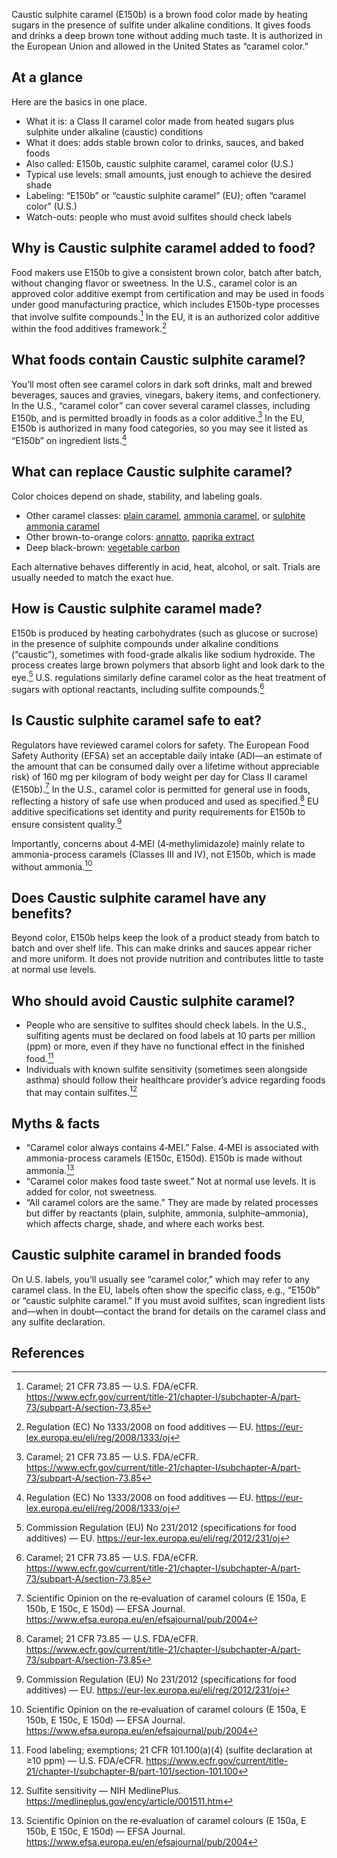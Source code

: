 Caustic sulphite caramel (E150b) is a brown food color made by heating sugars in the presence of sulfite under alkaline conditions. It gives foods and drinks a deep brown tone without adding much taste. It is authorized in the European Union and allowed in the United States as “caramel color.”

<!--more-->

## At a glance
Here are the basics in one place.
- What it is: a Class II caramel color made from heated sugars plus sulphite under alkaline (caustic) conditions
- What it does: adds stable brown color to drinks, sauces, and baked foods
- Also called: E150b, caustic sulphite caramel, caramel color (U.S.)
- Typical use levels: small amounts, just enough to achieve the desired shade
- Labeling: “E150b” or “caustic sulphite caramel” (EU); often “caramel color” (U.S.)
- Watch-outs: people who must avoid sulfites should check labels

## Why is Caustic sulphite caramel added to food?
Food makers use E150b to give a consistent brown color, batch after batch, without changing flavor or sweetness. In the U.S., caramel color is an approved color additive exempt from certification and may be used in foods under good manufacturing practice, which includes E150b-type processes that involve sulfite compounds.[^1] In the EU, it is an authorized color additive within the food additives framework.[^5]

## What foods contain Caustic sulphite caramel?
You’ll most often see caramel colors in dark soft drinks, malt and brewed beverages, sauces and gravies, vinegars, bakery items, and confectionery. In the U.S., “caramel color” can cover several caramel classes, including E150b, and is permitted broadly in foods as a color additive.[^1] In the EU, E150b is authorized in many food categories, so you may see it listed as “E150b” on ingredient lists.[^5]

## What can replace Caustic sulphite caramel?
Color choices depend on shade, stability, and labeling goals.
- Other caramel classes: [plain caramel](/e150a-plain-caramel), [ammonia caramel](/e150c-ammonia-caramel), or [sulphite ammonia caramel](/e150d-sulphite-ammonia-caramel)
- Other brown-to-orange colors: [annatto](/e160b-annatto), [paprika extract](/e160c-paprika-extract)
- Deep black-brown: [vegetable carbon](/e153-vegetable-carbon)

Each alternative behaves differently in acid, heat, alcohol, or salt. Trials are usually needed to match the exact hue.

## How is Caustic sulphite caramel made?
E150b is produced by heating carbohydrates (such as glucose or sucrose) in the presence of sulphite compounds under alkaline conditions (“caustic”), sometimes with food-grade alkalis like sodium hydroxide. The process creates large brown polymers that absorb light and look dark to the eye.[^2] U.S. regulations similarly define caramel color as the heat treatment of sugars with optional reactants, including sulfite compounds.[^1]

## Is Caustic sulphite caramel safe to eat?
Regulators have reviewed caramel colors for safety. The European Food Safety Authority (EFSA) set an acceptable daily intake (ADI—an estimate of the amount that can be consumed daily over a lifetime without appreciable risk) of 160 mg per kilogram of body weight per day for Class II caramel (E150b).[^3] In the U.S., caramel color is permitted for general use in foods, reflecting a history of safe use when produced and used as specified.[^1] EU additive specifications set identity and purity requirements for E150b to ensure consistent quality.[^2]

Importantly, concerns about 4‑MEI (4‑methylimidazole) mainly relate to ammonia-process caramels (Classes III and IV), not E150b, which is made without ammonia.[^3]

## Does Caustic sulphite caramel have any benefits?
Beyond color, E150b helps keep the look of a product steady from batch to batch and over shelf life. This can make drinks and sauces appear richer and more uniform. It does not provide nutrition and contributes little to taste at normal use levels.

## Who should avoid Caustic sulphite caramel?
- People who are sensitive to sulfites should check labels. In the U.S., sulfiting agents must be declared on food labels at 10 parts per million (ppm) or more, even if they have no functional effect in the finished food.[^4] 
- Individuals with known sulfite sensitivity (sometimes seen alongside asthma) should follow their healthcare provider’s advice regarding foods that may contain sulfites.[^6]

## Myths & facts
- “Caramel color always contains 4‑MEI.” False. 4‑MEI is associated with ammonia-process caramels (E150c, E150d). E150b is made without ammonia.[^3]
- “Caramel color makes food taste sweet.” Not at normal use levels. It is added for color, not sweetness.
- “All caramel colors are the same.” They are made by related processes but differ by reactants (plain, sulphite, ammonia, sulphite–ammonia), which affects charge, shade, and where each works best.

## Caustic sulphite caramel in branded foods
On U.S. labels, you’ll usually see “caramel color,” which may refer to any caramel class. In the EU, labels often show the specific class, e.g., “E150b” or “caustic sulphite caramel.” If you must avoid sulfites, scan ingredient lists and—when in doubt—contact the brand for details on the caramel class and any sulfite declaration.

## References
[^1]: Caramel; 21 CFR 73.85 — U.S. FDA/eCFR. https://www.ecfr.gov/current/title-21/chapter-I/subchapter-A/part-73/subpart-A/section-73.85
[^2]: Commission Regulation (EU) No 231/2012 (specifications for food additives) — EU. https://eur-lex.europa.eu/eli/reg/2012/231/oj
[^3]: Scientific Opinion on the re‑evaluation of caramel colours (E 150a, E 150b, E 150c, E 150d) — EFSA Journal. https://www.efsa.europa.eu/en/efsajournal/pub/2004
[^4]: Food labeling; exemptions; 21 CFR 101.100(a)(4) (sulfite declaration at ≥10 ppm) — U.S. FDA/eCFR. https://www.ecfr.gov/current/title-21/chapter-I/subchapter-B/part-101/section-101.100
[^5]: Regulation (EC) No 1333/2008 on food additives — EU. https://eur-lex.europa.eu/eli/reg/2008/1333/oj
[^6]: Sulfite sensitivity — NIH MedlinePlus. https://medlineplus.gov/ency/article/001511.htm
